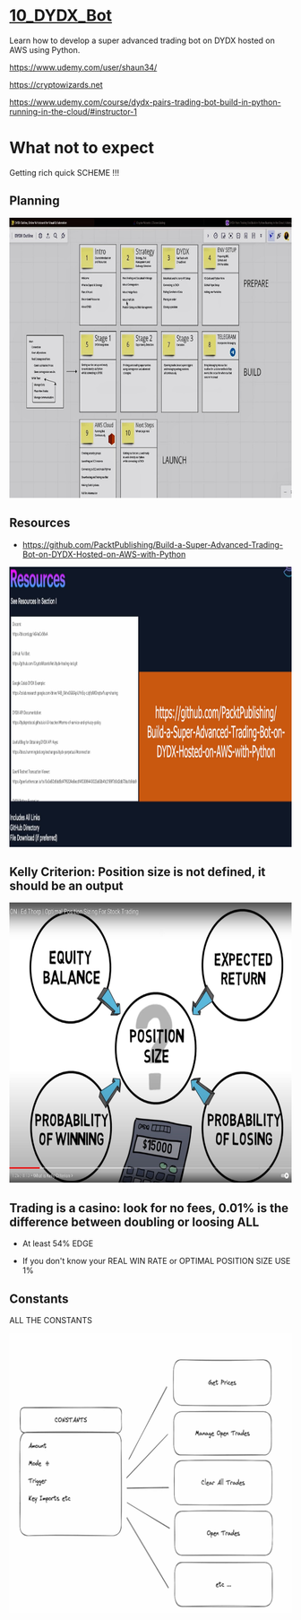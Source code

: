 # [10_DYDX_Bot](https://dydxprotocol.github.io/v3-teacher/#public-http-api)
 Learn how to develop a super advanced trading bot on DYDX hosted on AWS using Python.

 https://www.udemy.com/user/shaun34/
 
 https://cryptowizards.net
 
 https://www.udemy.com/course/dydx-pairs-trading-bot-build-in-python-running-in-the-cloud/#instructor-1

# What not to expect

Getting rich quick SCHEME !!!

## Planning

<center><img src="tests/resources/0_planning.jpeg" style="background-color: white" width="1000" height="500"></center>

## Resources

* https://github.com/PacktPublishing/Build-a-Super-Advanced-Trading-Bot-on-DYDX-Hosted-on-AWS-with-Python

<center><img src="tests/resources/1_resources.png" style="background-color: white" width="1000" height="500"></center>

## Kelly Criterion: Position size is not defined, it should be an output

<center><img src="tests/resources/2_pos_size.jpeg" style="background-color: white" width="1000" height="500"></center>

## Trading is a casino: look for no fees, 0.01% is the difference between doubling or loosing ALL

* At least 54% EDGE

* If you don't know your REAL WIN RATE or OPTIMAL POSITION SIZE USE 1%

## Constants

ALL THE CONSTANTS

<center><img src="tests/resources/3_constants.png" style="background-color: white" width="1000" height="500"></center>